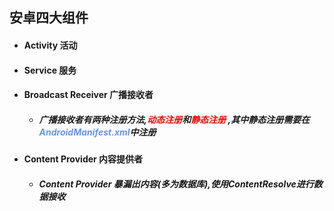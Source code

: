 ## 安卓四大组件



- #### Activity 活动

- #### Service  服务

- #### Broadcast Receiver 广播接收者

  - ##### 广播接收者有两种注册方法,<font color='red'>动态注册</font>和<font color='red'>静态注册</font> ,其中静态注册需要在<font color='cornflowerblue'>AndroidManifest.xml</font>中注册

- #### Content Provider 内容提供者

  - ##### Content Provider 暴漏出内容(多为数据库),使用ContentResolve进行数据接收

